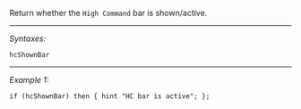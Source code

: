 Return whether the `High Command` bar is shown/active.


---
*Syntaxes:*

`hcShownBar`

---
*Example 1:*

```sqf
if (hcShownBar) then { hint "HC bar is active"; };
```